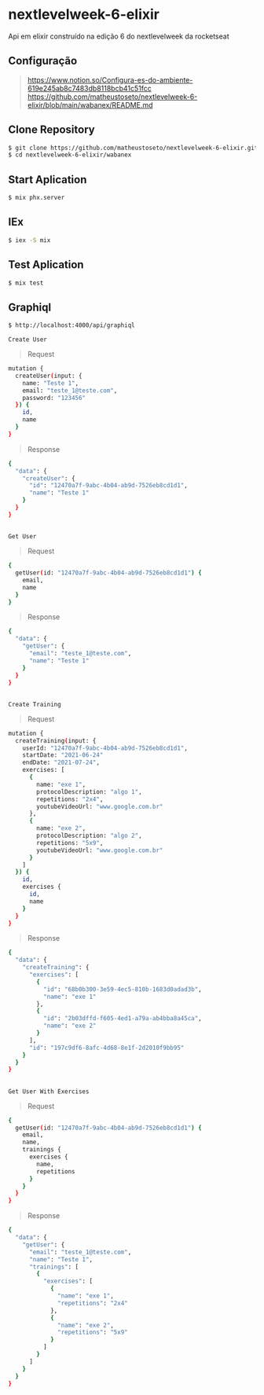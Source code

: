 # nextlevelweek-6-elixir
Api em elixir construído na edição 6 do nextlevelweek da rocketseat

## Configuração
  > https://www.notion.so/Configura-es-do-ambiente-619e245ab8c7483db8118bcb41c51fcc
  > https://github.com/matheustoseto/nextlevelweek-6-elixir/blob/main/wabanex/README.md

## Clone Repository

  ```sh
  $ git clone https://github.com/matheustoseto/nextlevelweek-6-elixir.git
  $ cd nextlevelweek-6-elixir/wabanex
  ```

## Start Aplication

  ```sh
  $ mix phx.server
  ```

## IEx

  ```sh
  $ iex -S mix
  ```
  
## Test Aplication

  ```sh
  $ mix test
  ```
  
## Graphiql
  
  ```sh
  $ http://localhost:4000/api/graphiql
  ```

  `Create User`
  > Request
  ```sh
  mutation {
    createUser(input: {
      name: "Teste 1",
      email: "teste_1@teste.com",
      password: "123456"
    }) {
      id,
      name
    }
  }
  ```
  > Response
  ```sh
  {
    "data": {
      "createUser": {
        "id": "12470a7f-9abc-4b04-ab9d-7526eb8cd1d1",
        "name": "Teste 1"
      }
    }
  }
  ```
 
  ##

  `Get User`
  > Request
  ```sh
  {
    getUser(id: "12470a7f-9abc-4b04-ab9d-7526eb8cd1d1") {
      email,
      name
    }
  }
  ```
  > Response
  ```sh
  {
    "data": {
      "getUser": {
        "email": "teste_1@teste.com",
        "name": "Teste 1"
      }
    }
  }
  ```
 
  ##
  
  `Create Training`
  > Request
  ```sh
  mutation {
    createTraining(input: {
      userId: "12470a7f-9abc-4b04-ab9d-7526eb8cd1d1",
      startDate: "2021-06-24"
      endDate: "2021-07-24",
      exercises: [
        {
          name: "exe 1",
          protocolDescription: "algo 1",
          repetitions: "2x4",
          youtubeVideoUrl: "www.google.com.br"
        },
        {
          name: "exe 2",
          protocolDescription: "algo 2",
          repetitions: "5x9",
          youtubeVideoUrl: "www.google.com.br"
        }
      ]
    }) {
      id,
      exercises {
        id,
        name
      }
    }
  }
  ```
  > Response
  ```sh
  {
    "data": {
      "createTraining": {
        "exercises": [
          {
            "id": "68b0b300-3e59-4ec5-810b-1683d0adad3b",
            "name": "exe 1"
          },
          {
            "id": "2b03dffd-f605-4ed1-a79a-ab4bba8a45ca",
            "name": "exe 2"
          }
        ],
        "id": "197c9df6-8afc-4d68-8e1f-2d2010f9bb95"
      }
    }
  }
  ```
  
  ##
  
  `Get User With Exercises`
  > Request
  ```sh
  {
    getUser(id: "12470a7f-9abc-4b04-ab9d-7526eb8cd1d1") {
      email,
      name,
      trainings {
        exercises {
          name,
          repetitions
        }
      }
    }
  }
  ```
  > Response
  ```sh
  {
    "data": {
      "getUser": {
        "email": "teste_1@teste.com",
        "name": "Teste 1",
        "trainings": [
          {
            "exercises": [
              {
                "name": "exe 1",
                "repetitions": "2x4"
              },
              {
                "name": "exe 2",
                "repetitions": "5x9"
              }
            ]
          }
        ]
      }
    }
  }
  ```
  
  
